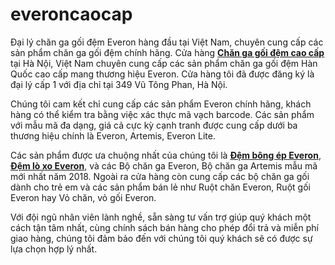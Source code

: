 # everoncaocap
Đại lý chăn ga gối đệm Everon hàng đầu tại Việt Nam, chuyên cung cấp các sản phẩm chăn ga gối đệm chính hãng.
Cửa hàng <strong><a href="https://www.everoncaocap.vn">Chăn ga gối đệm cao cấp</a></strong> tại Hà Nội, Việt Nam chuyên cung cấp các sản phẩm chăn ga gối đệm Hàn Quốc cao cấp mang thương hiệu Everon. Cửa hàng tôi đã được đăng ký là đại lý cấp 1 với địa chỉ tại 349 Vũ Tông Phan, Hà Nội.
</p>
<p>
Chúng tôi cam kết chỉ cung cấp các sản phẩm Everon chính hãng, khách hàng có thể kiểm tra bằng việc xác thực mã vạch barcode. Các sản phẩm với mẫu mã đa dạng, giá cả cực kỳ cạnh tranh được cung cấp dưới ba thương hiệu chính là Everon, Artemis, Everon Lite.
</p>
<p>
Các sản phẩm được ưa chuộng nhất của chúng tôi là <strong><a href="https://www.everoncaocap.vn/dem-everon/dem-bong-ep-everon.html">Đệm bông ép Everon</a></strong>, <strong><a href="https://www.everoncaocap.vn/dem-everon/dem-lo-xo-everon.html">Đệm lò xo Everon</a></strong>, và các Bộ chăn ga Everon, Bộ chăn ga Artemis mẫu mã mới nhất năm 2018. Ngoài ra cửa hàng còn cung cấp các bộ chăn ga gối dành cho trẻ em và các sản phẩm bán lẻ như Ruột chăn Everon, Ruột gối Everon hay Vỏ chăn, vỏ gối Everon.
</p>
<p>  
Với đội ngũ nhân viên lành nghề, sẵn sàng tư vấn trợ giúp quý khách một cách tận tâm nhất, cùng chính sách bán hàng cho phép đổi trả và miễn phí giao hàng, chúng tôi đảm bảo đến với chúng tôi quý khách sẽ có được sự lựa chọn hợp lý nhất.
</p>
